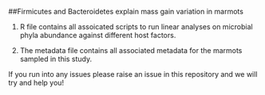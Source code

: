 ##Firmicutes and Bacteroidetes explain mass gain variation in marmots

1. R file contains all assoicated scripts to run linear analyses on microbial phyla abundance against different host factors. 

2. The metadata file contains all associated metadata for the marmots sampled in this study. 

If you run into any issues please raise an issue in this repository and we will try and help you!
